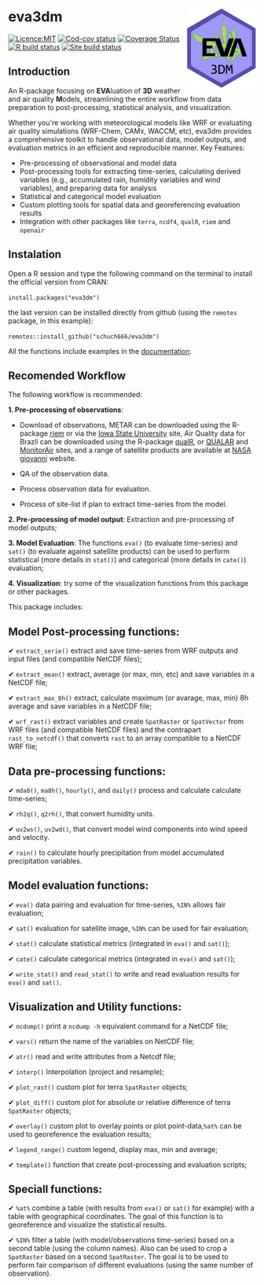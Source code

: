 # eva3dm <img src="man/figures/logo.gif" align="right" width="140"/>

<!-- badges: start -->
[![Licence:MIT](https://img.shields.io/github/license/hyperium/hyper.svg)](https://raw.githubusercontent.com/Schuch666/eva3dm/refs/heads/JOSS/MIT) 
[![Cod-cov status](https://github.com/schuch666/eva3dm/workflows/cod-cov/badge.svg)](https://github.com/schuch666/eva3dm/actions) 
[![Coverage Status](https://img.shields.io/codecov/c/github/schuch666/eva3dm/master.svg)](https://codecov.io/github/schuch666/eva3dm) 
[![R build status](https://github.com/schuch666/eva3dm/workflows/R-CMD-check/badge.svg)](https://github.com/schuch666/eva3dm/actions) 
[![Site build status](https://github.com/schuch666/eva3dm/workflows/site/badge.svg)](https://schuch666.github.io/eva3dm/)
<!-- badges: end -->

## Introduction

An R-package focusing on **EVA**luation of **3D** weather and air quality **M**odels, streamlining the entire workflow from data preparation to post-processing, statistical analysis, and visualization.

Whether you're working with meteorological models like WRF or evaluating air quality simulations (WRF-Chem, CAMx, WACCM, etc), eva3dm provides a comprehensive toolkit to handle observational data, model outputs, and evaluation metrics in an efficient and reproducible manner.
Key Features:
 - Pre-processing of observational and model data
 - Post-processing tools for extracting time-series, calculating derived variables (e.g., accumulated rain, humidity variables and wind variables), and preparing data for analysis
 - Statistical and categorical model evaluation
 - Custom plotting tools for spatial data and georeferencing evaluation results
 - Integration with other packages like `terra`, `ncdf4`, `qualR`, `riem` and `openair`

## Instalation

Open a R session and type the following command on the terminal to install the official version from CRAN:

`install.packages("eva3dm")`

the last version can be installed directly from github (using the `remotes` package, in this example):

`remotes::install_github("schuch666/eva3dm")`

All the functions include examples in the [documentation](schuch666.github.io/eva3dm).

## Recomended Workflow
The following workflow is recommended:

**1. Pre-processing of observations**: 

- Download of observations, METAR can be downloaded using the R-package [riem](https://docs.ropensci.org/riem/) or via the [Iowa State University](https://mesonet.agron.iastate.edu/request/download.phtml) site, Air Quality data for Brazil can be downloaded using the R-package [qualR](https://github.com/ropensci/qualR), or [QUALAR](https://qualar.cetesb.sp.gov.br/qualar) and [MonitorAir](https://www.data.rio/datasets/dados-hor%C3%A1rios-do-monitoramento-da-qualidade-do-ar-monitorar/explore) sites, and a range of satellite products are available at [NASA giovanni](https://giovanni.gsfc.nasa.gov/giovanni/) website.

- QA of the observation data.

- Process observation data for evaluation.

- Process of site-list if plan to extract time-series from the model.

**2. Pre-processing of model output**: Extraction and pre-processing of model outputs;

**3. Model Evaluation**: The functions `eva()` (to evaluate time-series) and `sat()` (to evaluate against satellite products) can be used to perform statistical (more details in `stat()`) and categorical (more details in `cate()`) evaluation;

**4. Visualization**: try some of the visualization functions from this package or other packages.

This package includes:

## Model Post-processing functions:

✔ `extract_serie()` extract and save time-series from WRF outputs and input files (and compatible NetCDF files);

✔ `extract_mean()` extract, average (or max, min, etc) and save variables in a NetCDF file;

✔ `extract_max_8h()` extract, calculate maximum (or avarage, max, min) 8h average and save variables in a NetCDF file;

✔ `wrf_rast()` extract variables and create `SpatRaster` or `SpatVector` from WRF files (and compatible NetCDF files) and the contrapart `rast_to_netcdf()` that converts `rast` to an array compatible to a NetCDF WRF file;

## Data pre-processing functions:

✔ `mda8()`, `ma8h()`, `hourly()`, and `daily()` process and calculate calculate time-series;

✔ `rh2q()`, `q2rh()`, that convert humidity units.

✔ `uv2ws()`, `uv2wd()`, that convert model wind components into wind speed and velocity.

✔ `rain()` to calculate hourly precipitation from model accumulated precipitation variables.

## Model evaluation functions:

✔ `eva()` data pairing and evaluation for time-series, `%IN%` allows fair evaluation;

✔ `sat()` evaluation for satellite image, `%IN%` can be used for fair evaluation;

✔ `stat()` calculate statistical metrics (integrated in `eva()` and `sat()`);

✔ `cate()` calculate categorical metrics (integrated in `eva()` and `sat()`);

✔ `write_stat()` and `read_stat()` to write and read evaluation results for `eva()` and `sat()`.

## Visualization and Utility functions:

✔ `ncdump()` print a `ncdump -h` equivalent command for a NetCDF file;

✔ `vars()` return the name of the variables on NetCDF file;

✔ `atr()` read and write attributes from a Netcdf file;

✔ `interp()` Interpolation (project and resample);

✔ `plot_rast()` custom plot for terra `SpatRaster` objects;

✔ `plot_diff()` custom plot for absolute or relative difference of terra `SpatRaster` objects;

✔ `overlay()` custom plot to overlay points or plot point-data,`%at%` can be used to georeference the evaluation results;

✔ `legend_range()` custom legend, display max, min and average;

✔ `template()` function that create post-processing and evaluation scripts;

## Speciall functions:

✔ `%at%` combine a table (with results from `eva()` or `sat()` for example) with a table with geographical coordinates. The goal of this function is to georeference and visualize the statistical results.

✔ `%IN%` filter a table (with model/observations time-series) based on a second table (using the column names). Also can be used to crop a `SpatRaster` based on a second `SpatRaster`. The goal is to be used to perform fair comparison of different evaluations (using the same number of observation).
